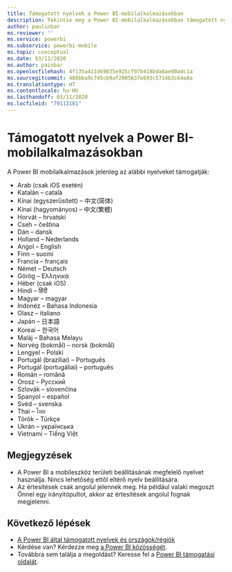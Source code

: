 ```yaml
---
title: Támogatott nyelvek a Power BI-mobilalkalmazásokban
description: Tekintse meg a Power BI-mobilalkalmazásokban támogatott nyelvek listáját.
author: paulinbar
ms.reviewer: ''
ms.service: powerbi
ms.subservice: powerbi-mobile
ms.topic: conceptual
ms.date: 03/11/2020
ms.author: painbar
ms.openlocfilehash: 4f135a411d69835e925cf97b418bda6ae80adc1a
ms.sourcegitcommit: 480bba9c745cb9af2005637e693c5714b3c64a8a
ms.translationtype: HT
ms.contentlocale: hu-HU
ms.lasthandoff: 03/11/2020
ms.locfileid: "79113181"
---
```

# <a name="supported-languages-in-the-power-bi-mobile-apps"></a>Támogatott nyelvek a Power BI-mobilalkalmazásokban
A Power BI mobilalkalmazások jelenleg az alábbi nyelveket támogatják:

* Arab (csak iOS esetén)
* Katalán – català
* Kínai (egyszerűsített) – 中文(简体)
* Kínai (hagyományos) – 中文(繁體)
* Horvát – hrvatski
* Cseh – čeština
* Dán – dansk
* Holland – Nederlands
* Angol – English
* Finn – suomi
* Francia – français
* Német – Deutsch
* Görög – Ελληνικά
* Héber (csak iOS)
* Hindi – हिंदी
* Magyar – magyar
* Indonéz – Bahasa Indonesia
* Olasz – italiano
* Japán – 日本語
* Koreai – 한국어
* Maláj – Bahasa Melayu
* Norvég (bokmål) – norsk (bokmål)
* Lengyel – Polski
* Portugál (brazíliai) – Português
* Portugál (portugáliai) – português
* Román – română
* Orosz – Русский
* Szlovák – slovenčina
* Spanyol – español
* Svéd – svenska
* Thai – ไทย
* Török – Türkçe
* Ukrán – українська
* Vietnami – Tiếng Việt

## <a name="notes"></a>Megjegyzések
* A Power BI a mobileszköz területi beállításának megfelelő nyelvet használja. Nincs lehetőség ettől eltérő nyelv beállítására.
* Az értesítések csak angolul jelennek meg. Ha például valaki megoszt Önnel egy irányítópultot, akkor az értesítések angolul fognak megjelenni. 

## <a name="next-steps"></a>Következő lépések
* [A Power BI által támogatott nyelvek és országok/régiók](../../supported-languages-countries-regions.md)
* Kérdése van? Kérdezze meg [a Power BI közösségét](https://community.powerbi.com/).
* Továbbra sem találja a megoldást? Keresse fel a [Power BI támogatási oldalát](https://powerbi.microsoft.com/support/).

